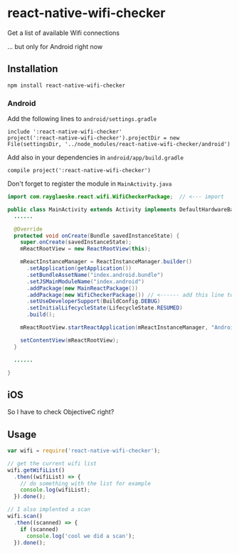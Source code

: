 # react-native-wifi-checker

Get a list of available Wifi connections

... but only for Android right now

## Installation

```
npm install react-native-wifi-checker
```

### Android

Add the following lines to `android/settings.gradle`

```
include ':react-native-wifi-checker'
project(':react-native-wifi-checker').projectDir = new File(settingsDir, '../node_modules/react-native-wifi-checker/android')
```

Add also in your dependencies in `android/app/build.gradle`

```
compile project(':react-native-wifi-checker')
```

Don't forget to register the module in `MainActivity.java`

```java
import com.rayglaeske.react.wifi.WifiCheckerPackage;  // <--- import

public class MainActivity extends Activity implements DefaultHardwareBackBtnHandler {
  ......

  @Override
  protected void onCreate(Bundle savedInstanceState) {
    super.onCreate(savedInstanceState);
    mReactRootView = new ReactRootView(this);

    mReactInstanceManager = ReactInstanceManager.builder()
      .setApplication(getApplication())
      .setBundleAssetName("index.android.bundle")
      .setJSMainModuleName("index.android")
      .addPackage(new MainReactPackage())
      .addPackage(new WifiCheckerPackage()) // <------ add this line to yout MainActivity class
      .setUseDeveloperSupport(BuildConfig.DEBUG)
      .setInitialLifecycleState(LifecycleState.RESUMED)
      .build();

    mReactRootView.startReactApplication(mReactInstanceManager, "AndroidRNSample", null);

    setContentView(mReactRootView);
  }

  ......

}
```

## iOS

So I have to check ObjectiveC right?

## Usage

```js
var wifi = require('react-native-wifi-checker');

// get the current wifi list
wifi.getWifiList()
  .then((wifiList) => {
    // do something with the list for example
    console.log(wifiList);
  }).done();

// I also implented a scan
wifi.scan()
  .then((scanned) => {
    if (scanned)
      console.log('cool we did a scan');
  }).done();
```
